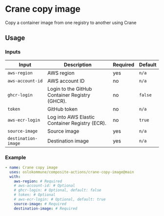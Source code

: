 
<!-- BOILERPLATE BEGIN -->
<!-- Generated by running `make docs` from the project root -->

# Crane copy image

Copy a container image from one registry to another using Crane

## Usage

### Inputs

|       Input       |                 Description                  |Required| Default |
|-------------------|----------------------------------------------|--------|---------|
|`aws-region`       |AWS region                                    |yes     |``n/a``  |
|`aws-account-id`   |AWS account ID                                |no      |``n/a``  |
|`ghcr-login`       |Login to the GitHub Container Registry (GHCR).|no      |``false``|
|`token`            |GitHub token                                  |no      |``n/a``  |
|`aws-ecr-login`    |Log into AWS Elastic Container Registry (ECR).|no      |``true`` |
|`source-image`     |Source image                                  |yes     |``n/a``  |
|`destination-image`|Destination image                             |yes     |``n/a``  |

### Example

```yaml
- name: Crane copy image
  uses: oslokommune/composite-actions/crane-copy-image@main
  with:
    aws-region: # Required
    # aws-account-id: # Optional
    # ghcr-login: # Optional, default: false
    # token: # Optional
    # aws-ecr-login: # Optional, default: true
    source-image: # Required
    destination-image: # Required
```



<!-- BOILERPLATE END -->
